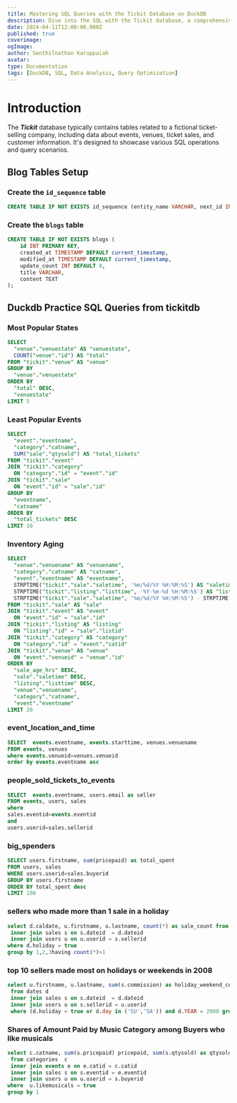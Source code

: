 ```yaml
---
title: Mastering SQL Queries with the Tickit Database on DuckDB
description: Dive into the SQL with the Tickit database, a comprehensive dataset for a fictional ticket sales company. This guide will explore the nuances of SQL operations, utilizing DuckDB's efficient analytical data management system. From querying event and venue data to analyzing ticket sales and customer interactions, enhance your SQL skills through practical scenarios and examples.
date: 2024-04-11T12:00:00.000Z
published: true
coverimage: 
ogImage: 
author: Senthilnathan Karuppaiah
avatar: 
type: Documentation
tags: [DuckDB, SQL, Data Analysis, Query Optimization]
---
```

# Introduction

The ***Tickit*** database typically contains tables related to a fictional ticket-selling company, including data about events, venues, ticket sales, and customer information. It's designed to showcase various SQL operations and query scenarios.


## Blog Tables Setup

### Create the `id_sequence` table


```sql
CREATE TABLE IF NOT EXISTS id_sequence (entity_name VARCHAR, next_id INTEGER);
```

### Create the `blogs` table

```sql
CREATE TABLE IF NOT EXISTS blogs (
    id INT PRIMARY KEY,
    created_at TIMESTAMP DEFAULT current_timestamp,
    modified_at TIMESTAMP DEFAULT current_timestamp,
    update_count INT DEFAULT 0,
    title VARCHAR,
    content TEXT
);
```

## Duckdb Practice SQL Queries from tickitdb

### Most Popular States

```sql
SELECT
  "venue"."venuestate" AS "venuestate",
  COUNT("venue"."id") AS "total"
FROM "tickit"."venue" AS "venue"
GROUP BY
  "venue"."venuestate"
ORDER BY
  "total" DESC,
  "venuestate"
LIMIT 5
```
### Least Popular Events

```sql
SELECT
  "event"."eventname",
  "category"."catname",
  SUM("sale"."qtysold") AS "total_tickets"
FROM "tickit"."event"
JOIN "tickit"."category"
  ON "category"."id" = "event"."id"
JOIN "tickit"."sale"
  ON "event"."id" = "sale"."id"
GROUP BY
  "eventname",
  "catname"
ORDER BY
  "total_tickets" DESC
LIMIT 10
```

### Inventory Aging

```sql
SELECT
  "venue"."venuename" AS "venuename",
  "category"."catname" AS "catname",
  "event"."eventname" AS "eventname",
  STRPTIME("tickit"."sale"."saletime", '%m/%d/%Y %H:%M:%S') AS "saletime",
  STRPTIME("tickit"."listing"."listtime", '%Y-%m-%d %H:%M:%S') AS "listtime",
  STRPTIME("tickit"."sale"."saletime", '%m/%d/%Y %H:%M:%S') - STRPTIME("tickit"."listing"."listtime", '%Y-%m-%d %H:%M:%S') AS "sale_age_hrs"
FROM "tickit"."sale" AS "sale"
JOIN "tickit"."event" AS "event"
  ON "event"."id" = "sale"."id"
JOIN "tickit"."listing" AS "listing"
  ON "listing"."id" = "sale"."listid"
JOIN "tickit"."category" AS "category"
  ON "category"."id" = "event"."catid"
JOIN "tickit"."venue" AS "venue"
  ON "event"."venueid" = "venue"."id"
ORDER BY
  "sale_age_hrs" DESC,
  "sale"."saletime" DESC,
  "listing"."listtime" DESC,
  "venue"."venuename",
  "category"."catname",
  "event"."eventname"
LIMIT 20
```

### event_location_and_time

```sql
SELECT  events.eventname, events.starttime, venues.venuename
FROM events, venues 
where events.venueid=venues.venueid 
order by events.eventname asc
```

### people_sold_tickets_to_events

```sql
SELECT  events.eventname, users.email as seller
FROM events, users, sales
where
sales.eventid=events.eventid
and
users.userid=sales.sellerid
```

### big_spenders

```sql
SELECT users.firstname, sum(pricepaid) as total_spent
FROM users, sales
WHERE users.userid=sales.buyerid
GROUP BY users.firstname
ORDER BY total_spent desc
LIMIT 100
```

### sellers who made more than 1 sale in a holiday

```sql
select d.caldate, u.firstname, u.lastname, count(*) as sale_count from dates d
 inner join sales s on s.dateid  = d.dateid
 inner join users u on u.userid = s.sellerid
where d.holiday = true
group by 1,2,3having count(*)>1
```

### top 10 sellers made most on holidays or weekends in 2008

```sql
select u.firstname, u.lastname, sum(s.commission) as holiday_weekend_commission
 from dates d
 inner join sales s on s.dateid  = d.dateid 
 inner join users u on s.sellerid = u.userid
 where (d.holiday = true or d.day in ('SU','SA')) and d.YEAR = 2008 group by 1,2order by  holiday_weekend_commission desc limit 10
 ```
 
### Shares of Amount Paid by Music Category among Buyers who like musicals

```sql
select c.catname, sum(s.pricepaid) pricepaid, sum(s.qtysold) as qtysold
 from categories  c
 inner join events e on e.catid = c.catid
 inner join sales s on s.eventid = e.eventid
 inner join users u on u.userid = s.buyerid
where  u.likemusicals = true
group by 1
```




